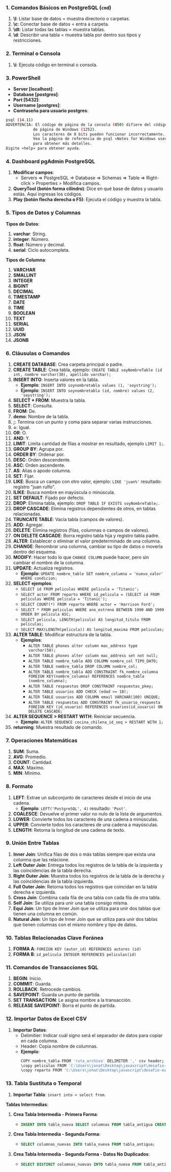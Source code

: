 ### 1. Comandos Básicos en PostgreSQL (`cmd`)

1. **\l**: Listar base de datos = muestra directorio o carpetas.
2. **\c**: Conectar base de datos = entra a carpeta.
3. **\dt**: Listar todas las tablas = muestra tablas.
4. **\d**: Describir una tabla = muestra tabla por dentro sus tipos y restricciones.

### 2. Terminal o Consola

1. **\i**: Ejecuta código en terminal o consola.

### 3. PowerShell

- **Server [localhost]**:
- **Database [postgres]**:
- **Port [5432]**:
- **Username [postgres]**:
- **Contraseña para usuario postgres**:

```sh
psql (14.11)
ADVERTENCIA: El código de página de la consola (850) difiere del código
            de página de Windows (1252).
            Los caracteres de 8 bits pueden funcionar incorrectamente.
            Vea la página de referencia de psql «Notes for Windows users»
            para obtener más detalles.
Digite «help» para obtener ayuda.
```

### 4. Dashboard pgAdmin PostgreSQL

1. **Modificar campos**:
    - Servers => PostgreSQL => Database => Schemas => Table => Right-click > Properties > Modifica campos.
2. **QueryTool (botón forma cilindro)**: Dice en qué base de datos y usuario estás. Aquí ingresas los códigos.
3. **Play (botón flecha derecha o F5)**: Ejecuta el código y muestra la tabla.

### 5. Tipos de Datos y Columnas

**Tipos de Datos**:
1. **varchar**: String.
2. **integer**: Número.
3. **float**: Número y decimal.
4. **serial**: Ciclo autocompleta.

**Tipos de Columna**:
1. **VARCHAR**
2. **SMALLINT**
3. **INTEGER**
4. **BIGINT**
5. **DECIMAL**
6. **TIMESTAMP**
7. **DATE**
8. **TIME**
9. **BOOLEAN**
10. **TEXT**
11. **SERIAL**
12. **UUID**
13. **JSON**
14. **JSONB**

### 6. Cláusulas o Comandos

1. **CREATE DATABASE**: Crea carpeta principal o padre.
2. **CREATE TABLE**: Crea tabla, ejemplo: `CREATE TABLE soyNombreTable (id int, nombre varchar(30), apellido varchar);`
3. **INSERT INTO**: Inserta valores en la tabla.
    - **Ejemplo**: `INSERT INTO soynombretabla values (1, 'soystring');`
    - **Ejemplo**: `INSERT INTO soynombretabla (id, nombre) values (2, 'soystring');`
4. **SELECT * FROM**: Muestra la tabla.
5. **SELECT**: Consulta.
6. **FROM**: De.
7. **demo**: Nombre de la tabla.
8. **;**: Termina con un punto y coma para separar varias instrucciones.
9. **=**: Igual.
10. **OR**: O.
11. **AND**: Y.
12. **LIMIT**: Limita cantidad de filas a mostrar en resultado, ejemplo `LIMIT 1;`.
13. **GROUP BY**: Agrupa por.
14. **ORDER BY**: Ordenar por.
15. **DESC**: Orden descendente.
16. **ASC**: Orden ascendente.
17. **AS**: Alias o apodo columna.
18. **SET**: Fijar.
19. **LIKE**: Busca un campo con otro valor, ejemplo: `LIKE 'juan%'` resultado: registro "juan rulfo".
20. **ILIKE**: Busca nombre en mayúscula o minúscula.
21. **SET DEFAULT**: Fijado por defecto.
22. **DROP**: Elimina tabla, ejemplo: `DROP TABLE IF EXISTS soyNombreTable;`.
23. **DROP CASCADE**: Elimina registros dependientes de otros, en tablas relacionadas.
24. **TRUNCATE TABLE**: Vacía tabla (campos de valores).
25. **ADD**: Agregar.
26. **DELETE**: Elimina registros (filas, columnas o campos de valores).
27. **ON DELETE CASCADE**: Borra registro tabla hija y registro tabla padre.
28. **ALTER**: Establecer o eliminar el valor predeterminado de una columna.
29. **CHANGE**: Renombrar una columna, cambiar su tipo de datos o moverla dentro del esquema.
30. **MODIFY**: Hacer todo lo que `CHANGE COLUMN` puede hacer, pero sin cambiar el nombre de la columna.
31. **UPDATE**: Actualiza registros.
    - **Ejemplo**: `UPDATE nombre_table SET nombre_columna = 'nuevo_valor' WHERE condicion;`
32. **SELECT ejemplos**:
    - `SELECT id FROM peliculas WHERE pelicula = 'Titanic';`
    - `SELECT actor FROM reparto WHERE id_pelicula = (SELECT id FROM peliculas WHERE pelicula = 'Titanic');`
    - `SELECT COUNT(*) FROM reparto WHERE actor = 'Harrison Ford';`
    - `SELECT * FROM peliculas WHERE ano_estreno BETWEEN 1990 AND 1999 ORDER BY pelicula ASC;`
    - `SELECT pelicula, LENGTH(pelicula) AS longitud_titulo FROM peliculas;`
    - `SELECT MAX(LENGTH(pelicula)) AS longitud_maxima FROM peliculas;`
33. **ALTER TABLE**: Modificar estructura de la tabla.
    - **Ejemplos**:
        - `ALTER TABLE phones alter column mac_address type varchar(50);`
        - `ALTER TABLE phones alter column mac_address set not null;`
        - `ALTER TABLE nombre_table ADD COLUMN nombre_col TIPO_DATO;`
        - `ALTER TABLE nombre_tabla DROP COLUMN nombre_col;`
        - `ALTER TABLE nombre_tabla ADD CONSTRAINT fk_nombre_columna FOREIGN KEY(nombre_columna) REFERENCES nombre_tabla (nombre_columna);`
        - `ALTER TABLE respuestas DROP CONSTRAINT respuestas_pkey;`
        - `ALTER TABLE usuarios ADD CHECK (edad >= 18);`
        - `ALTER TABLE usuarios ADD COLUMN email VARCHAR(100) UNIQUE;`
        - `ALTER TABLE respuestas ADD CONSTRAINT fk_usuario_respuesta FOREIGN KEY (id_usuario) REFERENCES usuarios(id_usuario) ON DELETE CASCADE;`
34. **ALTER SEQUENCE > RESTART WITH**: Reiniciar secuencia.
    - **Ejemplo**: `ALTER SEQUENCE cocina_chilena_id_seq > RESTART WITH 1;`
35. **returning**: Muestra resultado de comando.

### 7. Operaciones Matemáticas

1. **SUM**: Suma.
2. **AVG**: Promedio.
3. **COUNT**: Cantidad.
4. **MAX**: Máximo.
5. **MIN**: Mínimo.

### 8. Formato

1. **LEFT**: Extrae un subconjunto de caracteres desde el inicio de una cadena.
    - **Ejemplo**: `LEFT('PostgreSQL', 4)` resultado: `'Post'`.
2. **COALESCE**: Devuelve el primer valor no nulo de la lista de argumentos.
3. **LOWER**: Convierte todos los caracteres de una cadena a minúsculas.
4. **UPPER**: Convierte todos los caracteres de una cadena a mayúsculas.
5. **LENGTH**: Retorna la longitud de una cadena de texto.

### 9. Unión Entre Tablas

1. **Inner Join**: Unifica filas de dos o más tablas siempre que exista una columna que las relacione.
2. **Left Outer Join**: Entrega todos los registros de la tabla de la izquierda y las coincidencias de la tabla derecha.
3. **Right Outer Join**: Muestra todos los registros de la tabla de la derecha y las coincidencias de la tabla izquierda.
4. **Full Outer Join**: Retorna todos los registros que coincidan en la tabla derecha e izquierda.
5. **Cross Join**: Combina cada fila de una tabla con cada fila de otra tabla.
6. **Self Join**: Se utiliza para unir una tabla consigo misma.
7. **Equi Join**: Un tipo de Inner Join que se utiliza para unir dos tablas que tienen una columna en común.
8. **Natural Join**: Un tipo de Inner Join que se utiliza para unir dos tablas que tienen columnas con el mismo nombre y tipo de datos.

### 10. Tablas Relacionadas Clave Foránea

1. **FORMA A**: `FOREIGN KEY (autor_id) REFERENCES autores (id)`
2. **FORMA B**: `id_pelicula INTEGER REFERENCES peliculas(id)`

### 11. Comandos de Transacciones SQL

1. **BEGIN**: Inicio.
2. **COMMIT**: Guarda.
3. **ROLLBACK**: Retrocede cambios.
4. **SAVEPOINT**: Guarda un punto de partida.
5. **SET TRANSACTION**: Le asigna nombre a la transacción.
6. **RELEASE SAVEPOINT**: Borra el punto de partida.

### 12. Importar Datos de Excel CSV

1. **Importar Datos**:
    - Delimitier: Indicar cuál signo será el separador de datos para copiar en cada columna.
    - Header: Copia nombre de columnas.
    - **Ejemplo**:
        ```sh
        COPY nombre_tabla FROM 'ruta_archivo' DELIMITER ',' csv header;
        \copy peliculas FROM 'C:\Users\jonat\Desktop\javascript\desafio-evaluado-19-definicion-de-tablas\peliculas.csv' DELIMITER ',' CSV HEADER;
        \copy reparto FROM 'C:\Users\jonat\Desktop\javascript\desafio-evaluado-19-definicion-de-tablas\reparto.csv' DELIMITER ',' CSV HEADER;
        ```

### 13. Tabla Sustituta o Temporal

1. **Importar Tabla**: `insert into > select from`.

**Tablas Intermedias**:

1. **Crea Tabla Intermedia - Primera Forma**:
    - ```sql
      INSERT INTO tabla_nueva SELECT columnas FROM tabla_antigua CREATE TABLE y columnas;
      ```

2. **Crea Tabla Intermedia - Segunda Forma**:
    - ```sql
      SELECT columnas_nuevas INTO tabla_nueva FROM tabla_antigua;
      ```

3. **Crea Tabla Intermedia - Segunda Forma - Datos No Duplicados**:
    - ```sql
      SELECT DISTINCT columnas_nuevas INTO tabla_nueva FROM tabla_antigua;
      ```

